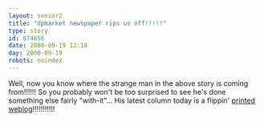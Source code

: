 ```yaml
---
layout: senior2
title: "Upmarket newspaper rips us off!!!!!"
type: story
id: 874656
date: 2000-09-19 12:18
day: 2000-09-19
robots: noindex
---
```

Well, now you know where the strange man in the above story is coming from!!!!!! So you probably won't be too surprised to see he's done something else fairly "with-it"... His latest column today is a flippin' <a href="http://www.theherald.co.uk/opinion/beattie/archive/19-9-19100-21-16-12.html">printed weblog</a>!!!!!!!!!!!
